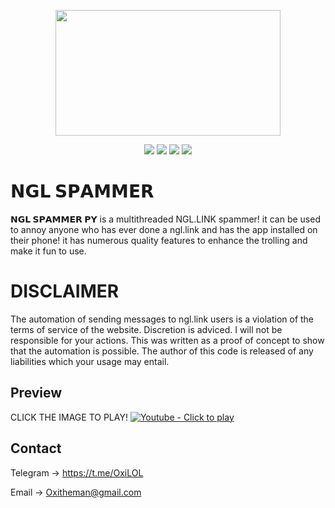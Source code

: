 <p align="center">
  <img src="https://assets.website-files.com/62a6e19b906fa55f541799d7/62a6e2da4349165183f83d89_ngl_icon.png" width="360" height="201">
  </p>
 <p align="center">
  <img src="https://img.shields.io/github/license/oxitheman/NGL?style=for-the-badge&logo=appveyor">
  <img src="https://img.shields.io/github/downloads/oxitheman/NGL/total?style=for-the-badge&logo=appveyor">
  <img src="https://img.shields.io/github/stars/oxitheman/NGL?style=for-the-badge&logo=appveyor">
  <img src="https://img.shields.io/github/forks/oxitheman/NGL?style=for-the-badge&logo=appveyor">
  </p>
  
# 𝗡𝗚𝗟 𝗦𝗣𝗔𝗠𝗠𝗘𝗥
 
 **𝗡𝗚𝗟 𝗦𝗣𝗔𝗠𝗠𝗘𝗥 𝗣𝗬** is a multithreaded NGL.LINK spammer! it can be used to annoy anyone who has ever done a ngl.link and has the app installed on their phone! it has numerous quality features to enhance the trolling and make it fun to use.

# **DISCLAIMER**
The automation of sending messages to ngl.link users is a violation of the terms of service of the website. Discretion is adviced. I will not be responsible for your actions. 
This was written as a proof of concept to show that the automation is possible. The author of this code is released of any liabilities which your usage may entail.

## Preview
CLICK THE IMAGE TO PLAY!
[![Youtube - Click to play](https://i.imgur.com/gAnspBJ.png)](https://youtu.be/433HY106FOQ)


## Contact
Telegram -> https://t.me/OxiLOL

Email -> Oxitheman@gmail.com



